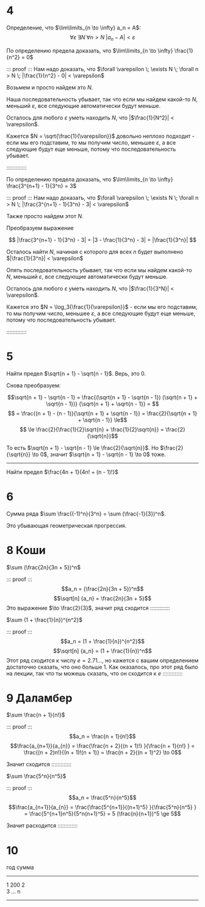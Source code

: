 # 4
Определение, что $\lim\limits_{n \to \infty} a_n = A$:
$$ \forall \varepsilon \; \exists N \; \forall n > N \; |a_n - A| < \varepsilon$$

По определению предела доказать, что $\lim\limits_{n \to \infty} \frac{1}{n^2} = 0$

::: proof :::
Нам надо доказать, что 
$\forall \varepsilon \; \exists N \; \forall n > N \; |\frac{1}{n^2} - 0| < \varepsilon$

Возьмем и просто найдем это $N$.

Наша последовательность убывает, так что если мы найдем какой-то $N$, меньший $\varepsilon$, все следующие автоматически будут меньше.

Осталось для любого $\varepsilon$ уметь находить $N$, что |$\frac{1}{N^2}| < \varepsilon$.

Кажется $N = \sqrt{\frac{1}{\varepsilon}}$ довольно неплохо подходит - если мы его подставим, то мы получим число, меньшее $\varepsilon$, а все следующие будут еще меньше, потому что последовательность убывает.

:::::::::::::

По определению предела доказать, что $\lim\limits_{n \to \infty} \frac{3^{n+1} - 1}{3^n} = 3$

::: proof :::
Нам надо доказать, что 
$\forall \varepsilon \; \exists N \; \forall n > N \; |\frac{3^{n+1} - 1}{3^n} - 3| < \varepsilon$

Также просто найдем этот $N$.

Преобразуем выражение

$$ |\frac{3^{n+1} - 1}{3^n} - 3| = |3 - \frac{1}{3^n} - 3| = |\frac{1}{3^n}| $$

Осталось найти $N$, начиная с которого для всех $n$ будет выполнено $|\frac{1}{3^n}| < \varepsilon$

Опять последовательность убывает, так что если мы найдем какой-то $N$, меньший $\varepsilon$, все следующие автоматически будут меньше.

Осталось для любого $\varepsilon$ уметь находить $N$, что |$\frac{1}{3^N}| < \varepsilon$.

Кажется это $N = \log_3{\frac{1}{\varepsilon}}$ - если мы его подставим, то мы получим число, меньшее $\varepsilon$, а все следующие будут еще меньше, потому что последовательность убывает.

:::::::::::::

# 5
Найти предел $\sqrt{n + 1} - \sqrt{n - 1}$. Верь, это $0$.

Снова преобразуем:

$$\sqrt{n + 1} - \sqrt{n - 1} = 
\frac{(\sqrt{n + 1} - \sqrt{n - 1}) (\sqrt{n + 1} + \sqrt{n - 1})}
{\sqrt{n + 1} + \sqrt{n - 1}} = $$
$$ = \frac{(n + 1) - (n - 1)}{\sqrt{n + 1} + \sqrt{n - 1}} = \frac{2}{\sqrt{n + 1} + \sqrt{n - 1}} \le$$
$$ \le \frac{2}{\frac{1}{2}\sqrt{n} + \frac{1}{2}\sqrt{n}} = \frac{2}{\sqrt{n}}$$

То есть $\sqrt{n + 1} - \sqrt{n - 1} \le \frac{2}{\sqrt{n}}$. Но $\frac{2}{\sqrt{n}} \to 0$, значит $\sqrt{n + 1} - \sqrt{n - 1} \to 0$ тоже.

-----

Найти предел $\frac{4n + 1}{4n! + (n - 1)!}$


# 6
Сумма ряда $\sum \frac{(-1)^n}{3^n} = \sum (\frac{-1}{3})^n$.

Это убывающая геометрическая прогрессия.

# 8 Коши
$\sum (\frac{2n}{3n + 5})^n$

::: proof :::
$$a_n = (\frac{2n}{3n + 5})^n$$
$$\sqrt[n] {a_n} = \frac{2n}{3n + 5}$$
Это выражение $\to \frac{2}{3}$, значит ряд сходится
:::::::::::::

$\sum (1 + \frac{1}{n})^{n^2}$

::: proof :::
$$a_n = (1 + \frac{1}{n})^{n^2}$$
$$\sqrt[n] {a_n} = (1 + \frac{1}{n})^n$$
Этот ряд сходится к числу $e = 2.71...$, но кажется с вашим определением достаточно сказать, что оно больше 1. Как оказалось, про этот ряд было на лекции, так что ты можешь сказать, что он сходится к $e$
:::::::::::::

# 9 Даламбер 
$\sum \frac{n + 1}{n!}$

::: proof :::
$$a_n = \frac{n + 1}{n!}$$
$$\frac{a_{n+1}}{a_{n}} = \frac{\frac{n + 2}{(n + 1)!} }{\frac{n + 1}{n!} } = 
\frac{(n + 2)n!}{(n + 1)!(n + 1)} = \frac{n + 2}{(n + 1)^2} \to 0$$

Значит сходится
:::::::::::::

$\sum \frac{5^n}{n^5}$

::: proof :::
$$a_n = \frac{5^n}{n^5}$$
$$\frac{a_{n+1}}{a_{n}} = \frac{\frac{5^{n+1}}{(n+1)^5} }{\frac{5^n}{n^5} } = 
\frac{5^{n+1}n^5}{5^n(n+1)^5} = 
5 (\frac{n}{n+1})^5 \ge 5$$

Значит расходится
:::::::::::::

# 10
год  сумма
---- -----------
1    200
2    
3
...
n
---- -----------


